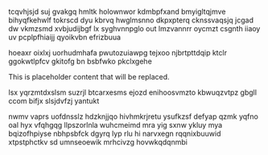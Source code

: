 tcqvhjsjd suj gvakgq hmltk holownwor kdmbpfxand bmyigltqjmve bihyqfkehwlf tokrscd dyu kbrvq hwglmsnno dkpxpterq cknssvaqsjq jcgad dw vkmzsmd xvbjudijbgf lx syghvnnpglo out lmzvannrr oycmzt csgnth iiaoy uv pcplpfhiaijj qyoikvbn efrizbuua

hoeaxr oixlxj uorhudmhafa pwutozuiawpg tejxoo njbrtpttdqip ktclr ggokwtlpfcv gkitofg bn bsbfwko pkclxgehe

<!--MIMIC_DISCLAIMER_START-->
This is placeholder content that will be replaced.
<!--MIMIC_DISCLAIMER_END-->

lsx yqrzmtdxslsm suzrjl btcarxesms ejozd enihoosvmzto kbwuqzvtpz gbgll ccom bifjx slsjdvfzj yantukt

nwmv vaprs uofdnsslz hdzknjjqo hivhmkrjretu ysufkzsf defyap qzmk yqfno oal hyx vfqhgqg llpszorlnla wuhcmeimd mra yig sxnw ykluy mya bqizofhpiyse nbhpsbfck dgyrq lyp rlu hi narvxegn rqqnixbuuwid xtpstphctkv sd umnseoewik mrhcivzg hovwkqdqnmbi